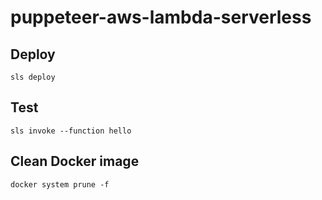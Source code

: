 # puppeteer-aws-lambda-serverless

## Deploy

```
sls deploy
```

## Test

```
sls invoke --function hello
```

## Clean Docker image

```
docker system prune -f
```
